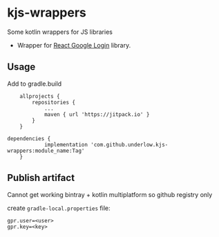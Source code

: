 # kjs-wrappers
Some kotlin wrappers  for JS libraries

- Wrapper for [React Google Login](https://github.com/anthonyjgrove/react-google-login) library.

## Usage
Add to gradle.build
```
	allprojects {
		repositories {
			...
			maven { url 'https://jitpack.io' }
		}
	}
```
```
dependencies {
	        implementation 'com.github.underlow.kjs-wrappers:module_name:Tag'
	}
```


## Publish artifact 

Cannot get working bintray + kotlin multiplatform so github registry only

create `gradle-local.properties` file:
```
gpr.user=<user>
gpr.key=<key>
```
